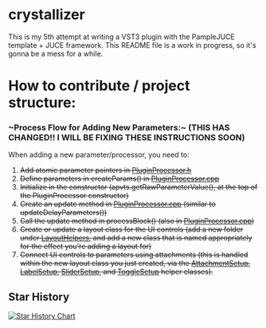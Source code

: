 # crystallizer
This is my 5th attempt at writing a VST3 plugin with the PampleJUCE template + JUCE framework.
This README file is a work in progress, so it's gonna be a mess for a while.

# How to contribute / project structure:

### ~Process Flow for Adding New Parameters:~ (THIS HAS CHANGED!! I WILL BE FIXING THESE INSTRUCTIONS SOON)

When adding a new parameter/processor, you need to:

1. ~~Add atomic parameter pointers in [PluginProcessor.h](https://github.com/smonk333/crystallizer/tree/main/source/PluginProcessor.h)~~
2. ~~Define parameters in createParams() in [PluginProcessor.cpp](https://github.com/smonk333/crystallizer/tree/main/source/PluginProcessor.cpp)~~
3. ~~Initialize in the constructor (apvts.getRawParameterValue(), at the top of the PluginProcessor constructor)~~
4. ~~Create an update method in [PluginProcessor.cpp](https://github.com/smonk333/crystallizer/tree/main/source/PluginProcessor.cpp) (similar to updateDelayParameters())~~
5. ~~Call the update method in processBlock() (also in [PluginProcessor.cpp](https://github.com/smonk333/crystallizer/tree/main/source/PluginProcessor.cpp))~~
6. ~~Create or update a layout class for the UI controls (add a new folder under [LayoutHelpers](https://github.com/smonk333/crystallizer/tree/main/source/LayoutHelpers), and add a new class that is named appropriately for the effect you're adding a layout for)~~
7. ~~Connect UI controls to parameters using attachments (this is handled within 
the new layout class you just created, via the 
[AttachmentSetup](https://github.com/smonk333/crystallizer/tree/main/source/LayoutHelpers/ControlSetupHelpers/AttachmentSetup),
[LabelSetup](https://github.com/smonk333/crystallizer/tree/main/source/LayoutHelpers/ControlSetupHelpers/LabelSetup),
[SliderSetup](https://github.com/smonk333/crystallizer/tree/main/source/LayoutHelpers/ControlSetupHelpers/SliderSetup),
and [ToggleSetup](https://github.com/smonk333/crystallizer/tree/main/source/LayoutHelpers/ControlSetupHelpers/ToggleSetup) 
helper classes).~~

## Star History

<a href="https://www.star-history.com/#smonk333/crystallizer&Date">
 <picture>
   <source media="(prefers-color-scheme: dark)" srcset="https://api.star-history.com/svg?repos=smonk333/crystallizer&type=Date&theme=dark" />
   <source media="(prefers-color-scheme: light)" srcset="https://api.star-history.com/svg?repos=smonk333/crystallizer&type=Date" />
   <img alt="Star History Chart" src="https://api.star-history.com/svg?repos=smonk333/crystallizer&type=Date" />
 </picture>
</a>
